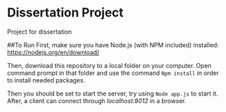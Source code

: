 # Dissertation Project
Project for dissertation

##To Run
First, make sure you have Node.js (with NPM included) installed: https://nodejs.org/en/download/

Then, download this repository to a local folder on your computer.
Open command prompt in that folder and use the command ```Npm install``` in order to install needed packages.

Then you should be set to start the server, try using ```Node app.js``` to start it. After, a client can connect through *localhost:8012* in a browser.